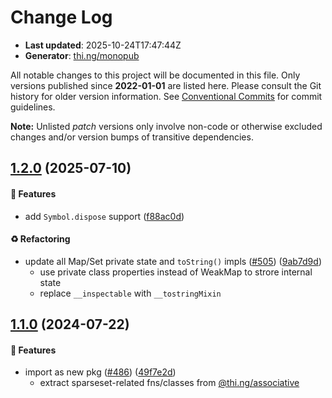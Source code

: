 # Change Log

- **Last updated**: 2025-10-24T17:47:44Z
- **Generator**: [thi.ng/monopub](https://thi.ng/monopub)

All notable changes to this project will be documented in this file.
Only versions published since **2022-01-01** are listed here.
Please consult the Git history for older version information.
See [Conventional Commits](https://conventionalcommits.org/) for commit guidelines.

**Note:** Unlisted _patch_ versions only involve non-code or otherwise excluded changes
and/or version bumps of transitive dependencies.

## [1.2.0](https://github.com/thi-ng/umbrella/tree/@thi.ng/sparse-set@1.2.0) (2025-07-10)

#### 🚀 Features

- add `Symbol.dispose` support ([f88ac0d](https://github.com/thi-ng/umbrella/commit/f88ac0d))

#### ♻️ Refactoring

- update all Map/Set private state and `toString()` impls ([#505](https://github.com/thi-ng/umbrella/issues/505)) ([9ab7d9d](https://github.com/thi-ng/umbrella/commit/9ab7d9d))
  - use private class properties instead of WeakMap to strore internal state
  - replace `__inspectable` with `__tostringMixin`

## [1.1.0](https://github.com/thi-ng/umbrella/tree/@thi.ng/sparse-set@1.1.0) (2024-07-22)

#### 🚀 Features

- import as new pkg ([#486](https://github.com/thi-ng/umbrella/issues/486)) ([49f7e2d](https://github.com/thi-ng/umbrella/commit/49f7e2d))
  - extract sparseset-related fns/classes from [@thi.ng/associative](https://github.com/thi-ng/umbrella/tree/main/packages/associative)
